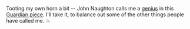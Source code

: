 Tooting my own horn a bit -- John Naughton calls me a <a href="http://scripting.com/images/2019/12/02/guardianScreen.png">genius</a> in this <a href="https://www.theguardian.com/commentisfree/2019/nov/30/podcasting-fifteenth-years-old-corporate-greed-threat">Guardian piece</a>. I'll take it, to balance out some of the other things people have called me. :boom:
